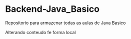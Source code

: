 # Backend-Java_Basico
Repositorio para armazenar todas as aulas de Java Basico

Alterando conteudo fe forma local
